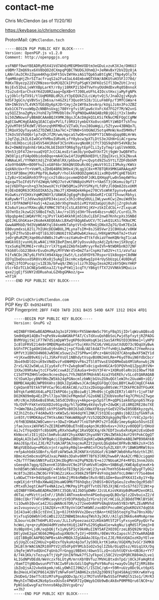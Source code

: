 # contact-me
Chris McClendon (as of 11/20/16)

https://keybase.io/chrismcclendon

ProtonMail: ```C@McClendon.tech```<br>
```
-----BEGIN PGP PUBLIC KEY BLOCK-----
Version: OpenPGP.js v1.2.0
Comment: http://openpgpjs.org

xsFNBFf0woYBEADRyR5X41Vd7AhQzMEGM9mVODtm3eGDuLvzuK3XJe/OH6UJ
o9BMr7ZmQ69sx6XV8bQO2dCXmpqPQBCTNUDGJOhmQJ+JeRWvBxY2bVZQz8jA
LANnlAu3CRn2Zqom4KhgcEHFt5UvIWYHxzAG1TQp65aBtCgNCjTNp4yOly7X
fqmM0zqHjZhr5ITacfruqS2a2Fu43aL64EmbxWQTXkW/A0KUtuH35FJJ70d/
R0KxTByezp22EVZRNzeorOoMJQZCkIPtFpPSqKY2HFKOzSIfl3DmZUtCJroj
NsjEv51DuLjeWYXBpLarKY/r8yj18RKP2i5D4TVwYnyOUdHdDxvRq05BnnoX
7Iu2sdrEarChskYKd2U0R2aaq+OpXB+Y7J00LeUFhL4IOcstHxcjaMyFgNPk
LyjOblcfpTX91/tlUqMORBLdR2LzY3pEQUkZiLcLWytvQj5/JnaD2gjvKpyb
kdSF3gGCn/qVBVSvjZm6sa/n4GZXif3Quo9tSI8/3iLuFm8Fp/f3MfCGWar4
SN+INkSVsTL4VK5TGEdQy6pXJDrCmyjZe1WY0a3evArp/kUgiJzAn3FoJZBZ
Kxb1C67YvxxW0pZcNNBhsUxgj780YrgfviSRlpw6cVxFcXd7FG2f7M/W2vnS
uy5QIZ3naZgMyxJYohE7pTPMVDbl0x7FgPNOQwARAQABzRBjQG1jY2xlbmRv
bi50ZWNowsFyBBABCAAmBQJX9MKJBgsJCAcDAgkQ1LKSifKNuCMEFQgCCgMW
AgECGwMCHgEAAOg1EACCqUxPVlLfi9RX1tymbGYXo8vcnbMlYiW6Df7shTnu
2yUvMT0t5FKdWT/85onzqhMFMDuCVZTaOLYuv28OaWqLL/5Ztywv43BNQo7L
IJRQoX5QyTayoASZ7DZW0J2Aa7kC+ZfON0+SVOGNdJ5otq4MnW/Axd5MH9uf
TJkOs5EVhOQ6rlp7xQhJfZM/wm/mpcaS7wO6+oSh0PY71CN0nqGqq0BLHrWs
jJqfZqL2kIL6IwOCeYhMbuIURxHLsfY0ybcw3pXTLDtS3eJGhN+GiACrganw
NEcnOJKbsci6iE45V54H1RdeF3C5nVKvavqNo8KjCft73QS9qh0Y54VKBz3e
8x2+DWAEVgdnhErbKaJ9LbEIbUXfOR6gTgytEpFCLiIyIyTmqriqGlVm9OOL
V9n53jDf472mrouaQYQTJcCCALmsEztam3b/pnQwdYXnT2tj9gWr3wQBFHTu
2W38lpizFU4pO0bido6Dqo+mA4CGw14f2UqMOkHEDYLtZQqIXvcL3CkZNxvA
FWNAaLHl/YYRWXtXdjZYdCWh8lRX/p6bowTy+cQvptd9ZSu5YtLTZDFdbUkM
a3o9Y0dAMn+BO9Fhu2ixG8F6br36kQNtDDuRc0GjyWuVt91IiI3Muky/KWVz
GqkNXcUx+ft+VoWfLsZDdQ48R63H9x4j9Lqg1C8x+M7BTQRX9MKGARAAqyKP
1t5t6P3BmejMXsP0pf9L8w0pP/rholkkXBQOZqmWi61ixdRQv0PCgHETbGXt
LZyBz+SCmGARn93fPrgjcn2tdAscpsvmmQhD4FJdKLQXHqqFLw0n5mq4WYku
4gxqwT5oIFdSfVfd2WqH/kMQJ7otvKf0N8pUsMVFt+YAm5T3jOKomui9pf17
sejV6DFhp+sh+q37m3ewoXCYcFOW5QMiwJPVYSPKyYLfdPzJl0Qm8ZdsxUKM
8jOEnD8QR63CR5GOIKA52yJNoJTjXDHAQekHkpe270CVSsWhKfpynv4yw6xK
HsGwKszYVIHXsYqWM2NOY3/UAWU6JgEgqPcBqkn8bGeRIrCGE7IhvwcRbhyi
KaRywNrTlzJdVwu9qUUPD34xieoCx3hIc0hqS0ULLIWLywvKCwjZmuiWd93o
8IlrDfPAOWFEF4a5j+A2aaLb0rXhgYmub5ivM1YUd3aGpUj0uhjjZrg9shaN
KJoAuYimsxYRXmcqNLFXMHC78T4jCsSLA58YH1jKV+zSkICdCbL+rZlxqsaK
JD7mYDzJkzwG2CS0BoIfmZLlAv/rsCO5jd3HrT6ve64bzs+uNQl/Curd1L7h
V8pqbp4mIiWQAVYRCrqJPsYlkA54KkhRjm510uCLEbF2nwO7KnhcpXs3SNBd
qDIJKLGhGKaa+26oAekAEQEAAcLBXwQYAQgAEwUCV/TCiwkQ1LKSifKNuCMC
GwwAAMhbD/9d3VpW0AKYql84smHkTahptVtnDrKRmGjDNxXZq7G/OxK7EoIA
EB0vymdxsL82lL7hIUHcDEGWBULJMLynaTsIM+8sJS85Vwr21C0HUuA/x0KW
9fgJFZfhvSDs4FnQTlEGJOlUNU6It9ZaROwbKzkeui/H9XpWtMo6TmJ+thaV
jeOrgRuRZMjXqe06uh8W8sJtwMrcezXaHu0+4TtkfdkiaVfmeKQNrkgT1caA
mWGkVO3jvunHL0LwN4CiYKKIBePZmnL8PJyOsvukOyzAdjZp9/mxjSX9zqCz
YzxSuKq7MJM6I+rnRs2rrlX7tga62ZAbfm1mMryyrReIVh+NtWDRbnN372NF
YkG60lcGG23BnkrEvuOnzMyLMYFVWr45+DmZfarCnpHz7aO2V+ct1/aVufaz
h1fxNCDcJN7y6LFhFklH94X4ppjXw5t/Lza50YDY67RspxrU1k8ogq+C8dNW
ED7qIbeDosxdSR8VsXKx8j5uAgI1kcnHcxdpKwgIpV4rUySbUzpLC4U8DkyE
/OWZj3fO3Pucqzjv1ZE3b/bFwq9/ZNGjsliz7h3DqyImsm2R2z6Y5QHsYHKP
UlcrkDzTCLbCNEpSeNSnaJZ/tqvPtW1j1cqTY/YB6gtfTX72VVN6k5MQuiix
qxe2jgEjfSUNY2dDRuahaLGZHbgGMAoz/g==
=hT1H
-----END PGP PUBLIC KEY BLOCK-----
``` 
<br>

PGP: ```Chris@ChrisMcClendon.com```<br>
PGP Key ID: ```0xD9244FD1```<br>
PGP Fingerprint: ```2BFF F4E0 7AFD 2C61 B435 549D 6A7F 1312 D924 4FD1```<br>

        -----BEGIN PGP PUBLIC KEY BLOCK-----
        Version: GnuPG v2

        mQINBFY8HGwBEADMHaA3q3o1F299UrPX5bWnNm5c79tyFBq3SjIDrlqWzuAQBsuQ
        SmdHOpH14QBv7+qPe9kv4oAWGNkPfAT/CsTdXvuQohBbSoLPwjd5pfxytjRZPADG
        BVMYUgitkCiF77W7dSimDpWY5vgKP0o9UeHsqK1eiSas5AYRGtEO369me1+lyHPU
        Ic8lUFRVE214m9rOMDEMqe0xbEurY5ujKKn7hCU6/VHGzUatXdUD73c9DqUXyBwk
        bSFnTPCIg4OH1b6uOj6n4Hs2j+pCfUoB/AEl6dA77nffvH0jLbwMDKu7JYmeRnza
        GMfVt31BH3O4N08JwN5NCo5uwz2vZ7SPRw+CdPcz+BAtG92d7CAbnpBwXF5WZY1d
        +VjKxwdB9vKGjvlLJSRxFVsUl1NBhdytVsqvBU0NJmVLRm+P6ydT0uiN6YdbCbcr
        3bo49dDlO2niK9xVNdDvzFx6NHMQVvPAs2TSl0TVwsEShD8MmOabXMlbRonwbj2N
        ZrxS/A22w5WLuLICyy6xFcfY+Zwkq0oWTx8cigx8nHGCArD3PQVhnQ1ZpgiRtVN+
        1XXwJ09RsAwjtcCFtw9CcvwAICZlEAuGa+9+OsY3F4r+1XORo0leRn1G19bwf768
        C15dTP9ZHHSleQms9cnesDqvL7YhJN85RfMdnkNl4za3YbEREh/vSLcdtQARAQAB
        tCtDaHJpcyBNY0NsZW5kb24gPGNocmlzbWNjbGVuZG9uQGtleWJhc2UuaW8+iQI/
        BBMBCAApBQJWPB9XAhsjBQkJZgGABwsJCAcDAgEGFQgCCQoLBBYCAwECHgECF4AA
        CgkQan8TEtkkT9FVCw/9Gi4EAkCAE/uJ3zx2DoUqpu00SsWc7TZKkFRC8dTFGuKK
        b0YqkfaHNSX64LaPQJIkRPG6cjq3BoiwBjlJMn09cjCgObIER7zl48ftr1joF7AF
        DO2KNO9m0p4EzZPsl7Jpa78HJxFMqmdaF/G2o6NE1Z3UbVeoRef4g7CPHinZ7wge
        nM/cNjeJUb6eBsE9hAL585dCDVBsyy+Akpo+gx5pSTlM+qQPG1ak6USpnp657Kvp
        Yb/DVPrFkKteVGUXD2o91gs8g/hl7pORWy4kVqv5yE+ZdwQKjiEi8RQ2RE28o7XE
        7+GWm7BAsZa98QlskYPSSmPbsB0I63aDJXNeXFBzpytGeEV2V5wI05OBXkyzqyhL
        XZJh1Ztdx/F4dA0w93rxKWIw5/AU4dqYKl2NKJl5tQ3EscgN8sjbB222qfGkNfuk
        in93t/t9MOKAqvCTHtksAWz7kWuWANpqP/Vz52QQZKXgkgg9qTBvY/rV4Cy2prbj
        /6fHB3DN0A2W8Cwmnrs+3DwZrOKwkF7lnU7bPdM7s2YIdGBz1mey6qAGo5OsnSIE
        jfaeJosxiWXFWS7xZEIREmMVDBuETn8Eoq4pn3KzBOv6xv+JVXzyv0OQQF1rDHoU
        miJvIfVqnQQYfc8bG6MLyRXxhGwRgC1RaVQQCKq/dk7EDf3xu6xRsKpHJzExGDe0
        KkNocmlzIE1jQ2xlbmRvbiA8Y2hyaXNAY2hyaXNtY2NsZW5kb24uY29tPokCQgQT
        AQgALAIbIwUJCWYBgAcLCQgHAwIBBhUIAgkKCwQWAgMBAh4BAheABQJWPB90AhkB
        AAoJEGp/ExLZJE/R27sQAJAP3AJnqcmuRZ2t2gnULQGqb8eC0FRvBcNBk2sX+Cb5
        NKqYUEOduq+eMGdcnjntraphkyR0glm+mM4CnYCHz5yhZLX8Y/P/1BWKbMRWl9zn
        rmfpAohb6kSOBnfs/6dFzAFWSwkJRJKNFXrUSOGoF/61HWPJWb0hRaf6dzthlZRl
        XBmc4z5mbcmsQPGdJxaLPWA0s3Dahv0RMT7Bf63lRR2hww6P/AoA2CrMBJcigqmU
        +Z6/Tff5WoSNNtPud1X3HcDbgMVrm2PqPN2B/E+eJJ7NUoaK2F4+RFQi3nnmJUds
        sGeeqkk7qgq/QZkennKlD5BnoVC9e2FSFoHVxRlmQHv+5NB6qE/KWE4pEqtmxK+b
        hnhB5WtcWkhokW4gEC+4hbSoTEI9gt2GrxWj23y+ak7hmYh5b4e4QTqQygFTyOG2
        Hc8f3u2BSsZNC0GrF9lNGZziKkxcX98kZ9fBPF4VFnUq3mhfVcL0HWrrY7So40m4
        LxNGwCTY4+94USgUbrmt1kNnZjMV4nRWBelRvXrBELGDm+0axdFKK43Ix8y1Y+Bp
        nqW1XjdrtFhBxXWwAQ2HsaWG9M6fT6hOqbz/2hBSS+BGV5pGeuJzxRmcOgzR5dbT
        cMtxdhJegtCAePTe4NA1zw1/MKPmy1PtqOTTvtOS785JXjNErn5cG7fdJ7I1Nt+p
        uQINBFY8HGwBEADRmZ0RtC35Q8/A1JbDSpDWNrJ2cULKzoVKAVpBdMomM2enOR1L
        d6TaLreMVzttieInF//1Rdkl4NTnxeAnehn4PGedupapQLBQvSplz2DvbuixZ2/d
        I08cCQkr774FnSMRcaoybYzSYD3PXdpQyZzYGro3jVCrHCiGL2CBDddTMKlBYS8C
        ti1OwAhIQvoCa4ZJGiqWANc67DR/x272eeOnR0PVdAqbVUo65YB3rNPLZEuNMVhd
        asIvouyovujcj13AZQXv+cR78yVnlGKTmKWNlzxo8DtPncu0HCgOoKRGVX7dqQS6
        IdJ43a4CcBkIctEVnCIJp+0JJtKh9VVx2DevztBAn+tKESb5teqYg7ha70nsXOb/
        VjxfsqSQ6WbhlH5iWDi2J2Z2NBWQ3msAoqTWsh3yJKX//A1lgS3Nk6u4mMnAprme
        3LbournL0kTh6HPL0Ivuo/JLLIsPpoezaozX2zKbkbMt5T2FlyFxsyeGPpyQUrfw
        hcWeL/q+q+zyROmU4dMYzmhetHiQj2AFPuS29SgNa41e+wkgNu/iqMdSlP1mq3+8
        Xs9BpVO+LjdK/eqbQ6jfx1yHy5PIcV9kHRuIINY5AFZXO39IrzeLB5Q92NrXQy1v
        D0lyUeE2gaC9E662MHpa5upXNU9cfy1Vj+09XRs/0EWsYKxIapschlZYXwARAQAB
        iQIlBBgBCAAPBQJWPBxsAhsMBQkJZgGAAAoJEGp/ExLZJE/R0zUQAIozKDyYElve
        ySjUqZCceZ2HUu2+g4DzxfOykuHz4p3afJyS9OLkrtK1eKe/XGQXMy3vGCr3kMK8
        IKLBl9rWACGNZR10XPtV2jO5dFpOY9MibIoO2x5qlIZbb/OiqQ5sz/KUiq1XX/Dq
        i9qfejWVFodQUnCFqUnbJYrGnggi9BEmV/4bwn5lLzQ+cdzhtUQYsk+UB36z+YY7
        8/74k1Kk/sTezuykTtjVpPjUnINfHwk7fSJyFkpoCi58C2VznQPQRCR804m2Lve1
        kLIGdNPVDEd8/WeVczxf6LUtyM/mrnXbYBVfuz7MVHiBtxdnTpd/j0CkJFaHqRtd
        /0amTIYgNbQwsunPVTYACIw9FzAcGdilQqPqyPoY9AuFoi+wayOv10gfZjRMi88e
        ibZoQjsAJ2vkebkpmk/o6LyOWhIIJ9N2zl/ISIbC/q6++59R+uUzy0Dc9Lxt6pXS
        Bo2HeoLHlW2P86142BVTzNFwFoHf2ABH62xzbXZg39D91TgU4S8Aq1tKKrwKmYvg
        ZkUDeG/I6eTTc83zM7sPgugOQDv3p/Xjz7MJToVhFBw5S5afPmRQl515o1/lMrR3
        MmyhInTNDxK2Nz6pSxxOUsOz4PWSR7IyQWqybI6b9wBcAk8xP0MPRQru6lNC0+a/
        PpNlGoEwvgFazYnnns0Abp2bVcguQrv/
        =+7h7
        -----END PGP PUBLIC KEY BLOCK-----
